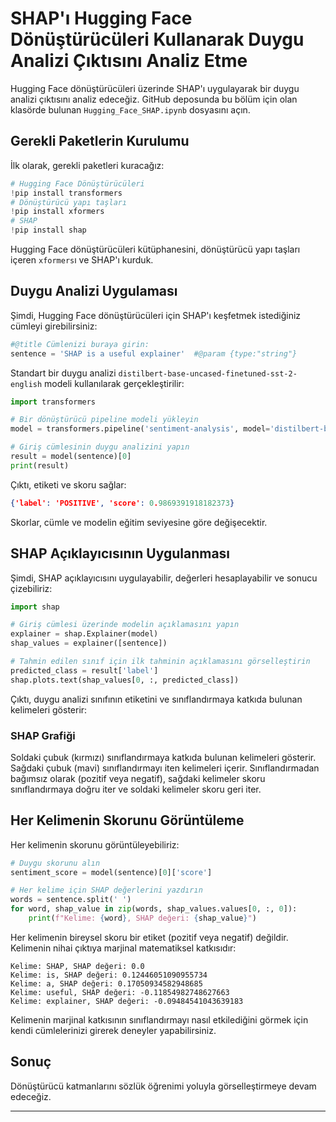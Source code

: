 # SHAP'ı Hugging Face Dönüştürücüleri Kullanarak Duygu Analizi Çıktısını Analiz Etme

Hugging Face dönüştürücüleri üzerinde SHAP'ı uygulayarak bir duygu analizi çıktısını analiz edeceğiz. GitHub deposunda bu bölüm için olan klasörde bulunan `Hugging_Face_SHAP.ipynb` dosyasını açın.

## Gerekli Paketlerin Kurulumu

İlk olarak, gerekli paketleri kuracağız:
```python
# Hugging Face Dönüştürücüleri
!pip install transformers
# Dönüştürücü yapı taşları
!pip install xformers
# SHAP
!pip install shap
```
Hugging Face dönüştürücüleri kütüphanesini, dönüştürücü yapı taşları içeren `xformers`ı ve SHAP'ı kurduk.

## Duygu Analizi Uygulaması

Şimdi, Hugging Face dönüştürücüleri için SHAP'ı keşfetmek istediğiniz cümleyi girebilirsiniz:
```python
#@title Cümlenizi buraya girin:
sentence = 'SHAP is a useful explainer'  #@param {type:"string"}
```
Standart bir duygu analizi `distilbert-base-uncased-finetuned-sst-2-english` modeli kullanılarak gerçekleştirilir:
```python
import transformers

# Bir dönüştürücü pipeline modeli yükleyin
model = transformers.pipeline('sentiment-analysis', model='distilbert-base-uncased-finetuned-sst-2-english')

# Giriş cümlesinin duygu analizini yapın
result = model(sentence)[0]
print(result)
```
Çıktı, etiketi ve skoru sağlar:
```json
{'label': 'POSITIVE', 'score': 0.9869391918182373}
```
Skorlar, cümle ve modelin eğitim seviyesine göre değişecektir.

## SHAP Açıklayıcısının Uygulanması

Şimdi, SHAP açıklayıcısını uygulayabilir, değerleri hesaplayabilir ve sonucu çizebiliriz:
```python
import shap

# Giriş cümlesi üzerinde modelin açıklamasını yapın
explainer = shap.Explainer(model)
shap_values = explainer([sentence])

# Tahmin edilen sınıf için ilk tahminin açıklamasını görselleştirin
predicted_class = result['label']
shap.plots.text(shap_values[0, :, predicted_class])
```
Çıktı, duygu analizi sınıfının etiketini ve sınıflandırmaya katkıda bulunan kelimeleri gösterir:
### SHAP Grafiği

Soldaki çubuk (kırmızı) sınıflandırmaya katkıda bulunan kelimeleri gösterir. Sağdaki çubuk (mavi) sınıflandırmayı iten kelimeleri içerir. Sınıflandırmadan bağımsız olarak (pozitif veya negatif), sağdaki kelimeler skoru sınıflandırmaya doğru iter ve soldaki kelimeler skoru geri iter.

## Her Kelimenin Skorunu Görüntüleme

Her kelimenin skorunu görüntüleyebiliriz:
```python
# Duygu skorunu alın
sentiment_score = model(sentence)[0]['score']

# Her kelime için SHAP değerlerini yazdırın
words = sentence.split(' ')
for word, shap_value in zip(words, shap_values.values[0, :, 0]):
    print(f"Kelime: {word}, SHAP değeri: {shap_value}")
```
Her kelimenin bireysel skoru bir etiket (pozitif veya negatif) değildir. Kelimenin nihai çıktıya marjinal matematiksel katkısıdır:
```
Kelime: SHAP, SHAP değeri: 0.0
Kelime: is, SHAP değeri: 0.12446051090955734
Kelime: a, SHAP değeri: 0.17050934582948685
Kelime: useful, SHAP değeri: -0.11854982748627663
Kelime: explainer, SHAP değeri: -0.09484541043639183
```
Kelimenin marjinal katkısının sınıflandırmayı nasıl etkilediğini görmek için kendi cümlelerinizi girerek deneyler yapabilirsiniz.

## Sonuç

Dönüştürücü katmanlarını sözlük öğrenimi yoluyla görselleştirmeye devam edeceğiz.

---

